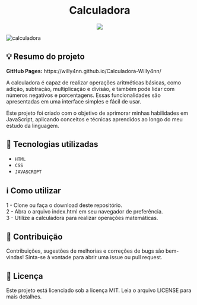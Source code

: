 <h1 align="center"> Calculadora </h1>

<p align="center">
  <img src="https://img.shields.io/badge/STATUS-CONCLUÍDO-brightgreen""/>
</p>

![calculadora](https://user-images.githubusercontent.com/101363317/222507642-a8291af1-fd7b-4b34-b2d0-43ee7c3f9a88.PNG)


<h2> 💡 Resumo do projeto </h2>
<p><b>GitHub Pages:</b> https://willy4nn.github.io/Calculadora-Willy4nn/ </p>
<p> A calculadora é capaz de realizar operações aritméticas básicas, como adição, subtração, multiplicação e divisão, e também pode lidar com números negativos e porcentagens. Essas funcionalidades são apresentadas em uma interface simples e fácil de usar. </p>
<p> Este projeto foi criado com o objetivo de aprimorar minhas habilidades em JavaScript, aplicando conceitos e técnicas aprendidos ao longo do meu estudo da linguagem. </p>

<h2> 🚀 Tecnologias utilizadas </h2>

- ``HTML``
- ``CSS``
- ``JAVASCRIPT``

<h2> ℹ️ Como utilizar </h2>
1 - Clone ou faça o download deste repositório. <br>
2 - Abra o arquivo index.html em seu navegador de preferência. <br>
3 - Utilize a calculadora para realizar operações matemáticas.

<h2> 🤝 Contribuição </h2>
Contribuições, sugestões de melhorias e correções de bugs são bem-vindas! Sinta-se à vontade para abrir uma issue ou pull request.

<h2> 📄 Licença </h2>
Este projeto está licenciado sob a licença MIT. Leia o arquivo LICENSE para mais detalhes.
